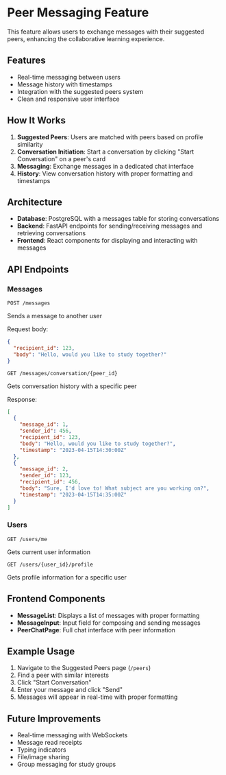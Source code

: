 # Peer Messaging Feature

This feature allows users to exchange messages with their suggested peers, enhancing the collaborative learning experience.

## Features

- Real-time messaging between users
- Message history with timestamps
- Integration with the suggested peers system
- Clean and responsive user interface

## How It Works

1. **Suggested Peers**: Users are matched with peers based on profile similarity
2. **Conversation Initiation**: Start a conversation by clicking "Start Conversation" on a peer's card
3. **Messaging**: Exchange messages in a dedicated chat interface
4. **History**: View conversation history with proper formatting and timestamps

## Architecture

- **Database**: PostgreSQL with a messages table for storing conversations
- **Backend**: FastAPI endpoints for sending/receiving messages and retrieving conversations
- **Frontend**: React components for displaying and interacting with messages

## API Endpoints

### Messages

```
POST /messages
```
Sends a message to another user

Request body:
```json
{
  "recipient_id": 123,
  "body": "Hello, would you like to study together?"
}
```

```
GET /messages/conversation/{peer_id}
```
Gets conversation history with a specific peer

Response:
```json
[
  {
    "message_id": 1,
    "sender_id": 456,
    "recipient_id": 123,
    "body": "Hello, would you like to study together?",
    "timestamp": "2023-04-15T14:30:00Z"
  },
  {
    "message_id": 2,
    "sender_id": 123,
    "recipient_id": 456,
    "body": "Sure, I'd love to! What subject are you working on?",
    "timestamp": "2023-04-15T14:35:00Z"
  }
]
```

### Users

```
GET /users/me
```
Gets current user information

```
GET /users/{user_id}/profile
```
Gets profile information for a specific user

## Frontend Components

- **MessageList**: Displays a list of messages with proper formatting
- **MessageInput**: Input field for composing and sending messages
- **PeerChatPage**: Full chat interface with peer information

## Example Usage

1. Navigate to the Suggested Peers page (`/peers`)
2. Find a peer with similar interests
3. Click "Start Conversation"
4. Enter your message and click "Send"
5. Messages will appear in real-time with proper formatting

## Future Improvements

- Real-time messaging with WebSockets
- Message read receipts
- Typing indicators
- File/image sharing
- Group messaging for study groups 